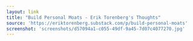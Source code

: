 ```yaml
---
layout: link
title: "Build Personal Moats - Erik Torenberg's Thoughts"
source: 'https://eriktorenberg.substack.com/p/build-personal-moats'
screenshot: 'screenshots/d57094a1-c055-49df-9a45-7d07c4077270.jpg'
---
```


